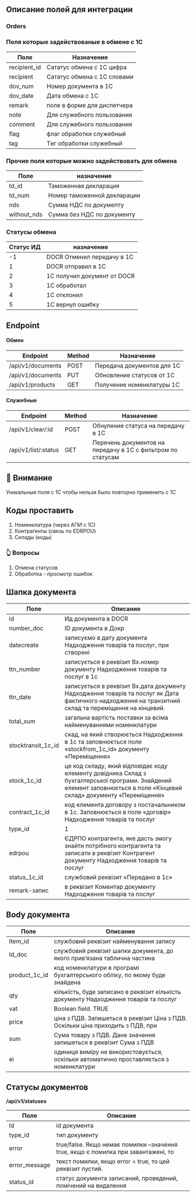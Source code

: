## Описание полей для интеграции

### Orders

### Поля которые задействованые в обмене с 1С
|Поле|Назначение|
|------|-------|
|recipient_id|Сататус обмена с 1С цифра|
|recipient|Сататус обмена с 1С словами|
|dov_num|Номер документа в 1С|
|dov_date|Дата обмена с 1С|
|remark|поле в форме для диспетчера|
|note|Для служебного пользования|
|comment|Для служебного пользования|
|flag|флаг обработки служебный|
|tag|Tег обработки служебный|

### Прочие поля которые можно задействовать для обмена
|Поле|назначение|
|------|-------|
|td_id|Таможенная декларация|
|td_num|Номер таможенной декларации|
|nds|Сумма НДС по докумепту|
|without_nds|Сумма без НДС по документу|

### Статусы обмена
|Статус ИД|назначение|
|------|-------|
|-1|DOCR Отменил передачу в 1С|
|1|DOCR отправил в 1С|
|2|1С получил документ от DOCR|
|3|1С обработал|
|4|1С отклонил|
|5|1С вернул ошибку|

## Endpoint 
#### Обмен 
|Endpoint|Method|Назначение|
|------|-------|-----------|
|/api/v1/documents|POST|Передача документов для 1С|
|/api/v1/documents|PUT|Обновление статусов от 1С|
|/api/v1/products|GET|Получение номенклатуры 1С|


#### Служебные
|Endpoint|Method|Назначение|
|------|-------|-----------|
|/api/v1/clear/:id|POST|Обнуление статуса на передачу в 1С|
|/api/v1/list/:status|GET|Перечень документов на передачу в 1С с фильтром по статусам|

## 🚩 Внимание
Уникальные поля с 1С чтобы нельзя было повторно применить с 1С

## Коды проставить 
1. Номенклатура (через АПИ с 1С)
2. Контрагенты  (связь по EDRPOU)
3. Склады  (коды)

### 👆 Вопросы  
1. Отмена статусов 
2. Обработка - просмотр ошибок 

## Шапка документа 
|Поле|Описание|
|------|-------|
|id|Ид документа в DOCR|
|number_doc|ID документа в Докр|
|datecreate|записуємо в дату документа Надходження товарів та послуг, при створені|
|ttn_number|записується в реквізит Вх.номер документу Надходження товарів та послуг в 1с|
|ttn_date|записується в реквізит Вх.дата документу Надходження товарів та послуг як Дата фактичного надходження на транзитний склад та переміщення на кінцевий.|
|total_sum|загальна вартість поставки за всіма найменуваннями номенклатури|
|stocktransit_1c_id|скад, на який створюється Надходження в 1с та заповнюється поле «stockfrom_1с_id» документу «Переміщення» |
|stock_1с_id|це код складу, який відповідає коду елементу довідника Склад з бухгалтерської програми. Знайдений елемент заповнюється в поле «Кінцевий склад» документу «Переміщення»     
|contract_1c_id |код елемента договору з постачальником в 1с. Заповнюється в поле «договір» Надходження товарів та послуг|
|type_id| 1 |службовий реквізит, який дає змогу розуміти - треба створити в 1с Надходження та в його дереві (підпорядкованим документом) Авто-переміщення.|
|edrpou|ЄДРПО контрагента, яке дасть змогу знайти потрібного контрагента та записати в реквізит Контрагент документу Надходження товарів та послуг |
|status_1с_id|службовий реквізит «Передано в 1с»|
|remark-запис|в реквізит Коментар документу Надходження товарів та послуг|

## Body документа 
|Поле|Описание|
|------|-------|
|Item_id | службовий реквізит найменування запису|
|Id_doc| службовий реквізит шапки документа, до якого прив’язана таблична частина|
|product_1c_id| код номенклатури в програмі бухгалтерського обліку, по якому буде знайдена |потрібна номенклатура і записана в реквізит номенклатура документу Надходження товарів та послуг та Переміщення
|qty| кількість, буде записано в реквізит кількість документу Надходження товарів та послуг |та Переміщення
|vat | Boolean field. TRUE | включає ПДВ. FALSE - не включає ПДВ.
|price| ціна з ПДВ. Запишеться в  реквізит Ціна з ПДВ. Оскільки ціна приходить з ПДВ, при |створені документа в настройці ціноутворення встановиться галочка «Ціна включає ПДВ». В |реквізит Сума ПДВ, розрахується сума ПДВ
|sum | Сума товару з ПДВ. Дане значення запишеться в реквізит Сума з ПДВ
|ei|одиниця виміру не використовується, оскільки автоматично проставляється з номенклатури


## Статусы документов
**/api/v1/statuses**

|Поле|Описание|
|------|-------|
|Id| id документа
|type_id |тип документу 
|error | true/false. Якщо немає помилки –значення true, якщо є помилка при завантажені, то |значення | false
|error_message  | текст помилки, якщо error = true, то цей реквізит пустий.
|status_id | статус документа записаний, проведений, помічений на видалення


